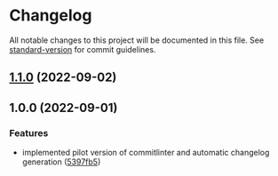 # Changelog

All notable changes to this project will be documented in this file. See [standard-version](https://github.com/conventional-changelog/standard-version) for commit guidelines.

## [1.1.0](https://github.com/gentlegiantdev/Noodle-n/compare/v1.0.0...v1.1.0) (2022-09-02)

## 1.0.0 (2022-09-01)


### Features

* implemented pilot version of commitlinter and automatic changelog generation ([5397fb5](https://github.com/gentlegiantdev/Noodle-n/commits/5397fb524c5a7f6a738c32940cef0b9490493d40))
